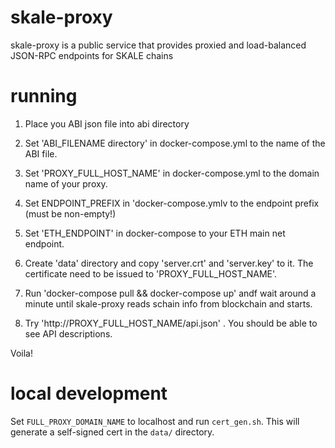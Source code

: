 # skale-proxy

skale-proxy is a public service that provides proxied and load-balanced JSON-RPC endpoints for SKALE chains 


# running


1. Place you ABI json file into abi directory

2. Set 'ABI_FILENAME directory' in docker-compose.yml to the name of the ABI file.
      
3. Set 'PROXY_FULL_HOST_NAME' in docker-compose.yml to the domain name of your proxy.

4. Set ENDPOINT_PREFIX in 'docker-compose.ymlv to the endpoint prefix (must be non-empty!)

5. Set 'ETH_ENDPOINT' in docker-compose to your ETH main net endpoint.

6. Create 'data' directory and copy 'server.crt' and 'server.key' to it. 
   The certificate need to be issued to 'PROXY_FULL_HOST_NAME'.

  
7. Run 'docker-compose pull && docker-compose up'  andf wait around a minute until skale-proxy reads schain info from blockchain and starts.

8.  Try 'http://PROXY_FULL_HOST_NAME/api.json' . You should be able to see API descriptions. 

 Voila!

# local development

Set `FULL_PROXY_DOMAIN_NAME` to localhost and run `cert_gen.sh`. This will generate a self-signed cert in the `data/` directory.

